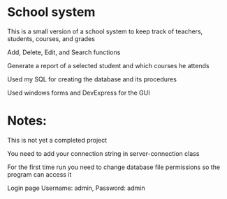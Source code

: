 # School system
This is a small version of a school system to keep track of teachers, students, courses, and grades

Add, Delete, Edit, and Search functions

Generate a report of a selected student and which courses he attends

Used my SQL for creating the database and its procedures

Used windows forms and DevExpress for the GUI


# Notes:
 
This is not yet a completed project

You need to add your connection string in server-connection class 

For the first time run you need to change database file permissions so the program can access it

Login page Username: admin,  Password: admin
